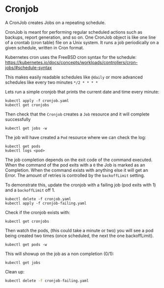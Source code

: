# Cronjob

A CronJob creates Jobs on a repeating schedule.

CronJob is meant for performing regular scheduled actions such as backups, report generation, and so on. One CronJob object is like one line of a crontab (cron table) file on a Unix system. It runs a job periodically on a given schedule, written in Cron format.

Kubernetes cron uses the FreeBSD cron syntax for the schedule:
https://kubernetes.io/docs/concepts/workloads/controllers/cron-jobs/#schedule-syntax

This makes easily readable schedules like `@daily` or more advanced schedules like every two
minutes `*/2 * * * *`

Lets run a simple cronjob that prints the current date and time every minute:

```
kubectl apply -f cronjob.yaml
kubectl get cronjobs
```

Then check that the `Cronjob` creates a `Job` resource and it will complete successfully

```
kubectl get jobs -w
```

The job will have created a `Pod` resource where we can check the log:

```console
kubectl get pods
kubectl logs <pod>
```

The job completion depends on the exit code of the command executed. When the command of the pod exits with a `0` the Job is marked as an Completion. When the command exists with anything else it will get an Error.
The amount of retries is controlled by the `backoffLimit` setting.

To demonstrate this, update the cronjob with a failing job (pod exits with 1) and a `backoffLimit` off 1.

```
kubectl delete -f cronjob.yaml
kubectl apply -f cronjob-failing.yaml
```

Check if the cronjob exists with:

```
kubectl get cronjobs
```

Then watch the pods, (this could take a minute or two) you will see a pod being created two times (once scheduled, the next the one backoffLimit).

```
kubectl get pods -w
```

This will showup on the job as a non completion (0/1):

```
kubectl get jobs
```

Clean up:

```bash
kubectl delete -f cronjob-failing.yaml
```
